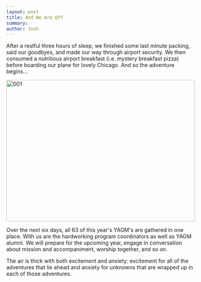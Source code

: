 ```yaml
---
layout: post
title: And We Are Off
summary:
author: Josh
---
```


After a restful three hours of sleep, we finished some last minute packing,
said our goodbyes, and made our way through airport security. We then
consumed a nutritious airport breakfast (i.e. mystery breakfast pizza)
before boarding our plane for
lovely Chicago. And so the adventure begins...

<a href="http://www.flickr.com/photos/jbranchaud/9517292112/" title="001 by
jbranchaud, on Flickr"><img
src="http://farm4.staticflickr.com/3791/9517292112_fcbe026c83.jpg"
width="500" height="375" alt="001"></a>

Over the next six days, all 63 of this year's YAGM's are gathered in one
place. With us are the hardworking program coordinators as well as YAGM
alumni. We will prepare for the upcoming year, engage in conversation about
mission and accompaniment, worship together, and so on.

The air is thick with both excitement and anxiety: excitement for all of the
adventures that lie ahead and anxiety for unknowns that are wrapped up in
each of those adventures.
